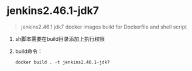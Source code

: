 # jenkins2.46.1-jdk7
> jenkins2.46.1 jdk7 docker images build for Dockerfile and shell script



1. sh脚本需要在build目录添加上执行权限

2. build命令：

   ````shell
   docker build . -t jenkins2.46.1-jdk7
   ````

   ​

   ​